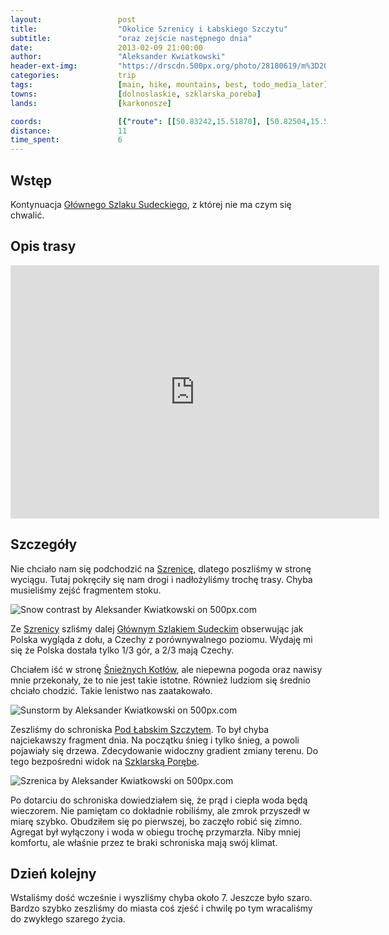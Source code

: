 ```yaml
---
layout:                 post
title:                  "Okolice Szrenicy i Łabskiego Szczytu"
subtitle:               "oraz zejście następnego dnia"
date:                   2013-02-09 21:00:00
author:                 "Aleksander Kwiatkowski"
header-ext-img:         "https://drscdn.500px.org/photo/28180619/m%3D2048/7d23bd05da156b9a4603497d2a63c918"
categories:             trip
tags:                   [main, hike, mountains, best, todo_media_later]
towns:                  [dolnoslaskie, szklarska_poreba]
lands:                  [karkonosze]

coords:                 [{"route": [[50.83242,15.51870], [50.82504,15.50712], [50.81870,15.51763], [50.79500,15.51463], [50.78746,15.51342], [50.77926,15.53531], [50.78805,15.53686], [50.79174,15.52587], [50.81040,15.53145], [50.81683,15.52621], [50.82334,15.52729]], "type": "hike"}]
distance:               11
time_spent:             6
---
```


[wiki-gss]:                     https://pl.wikipedia.org/wiki/G%C5%82%C3%B3wny_Szlak_Sudecki
[wiki-szrenica]:                https://pl.wikipedia.org/wiki/Szrenica
[wiki-kotly]:                   https://pl.wikipedia.org/wiki/%C5%9Anie%C5%BCne_Kot%C5%82y
[wiki-pod-labskim]:             https://pl.wikipedia.org/wiki/Schronisko_PTTK_%E2%80%9EPod_%C5%81abskim_Szczytem%E2%80%9D
[wiki-szklarska]:               https://pl.wikipedia.org/wiki/Szklarska_Por%C4%99ba

Wstęp
-----

Kontynuacja [Głównego Szlaku Sudeckiego][wiki-gss], z której nie ma czym się chwalić.

Opis trasy
----------

<iframe height='405' width='590' frameborder='0' allowtransparency='true' scrolling='no' src='https://www.strava.com/activities/333310185/embed/67bd1cb59abbfc530bf8bc877d2c4ca46388e1aa'></iframe>

Szczegóły
---------

Nie chciało nam się podchodzić na [Szrenicę][wiki-szrenica], dlatego poszliśmy w stronę wyciągu. Tutaj pokręciły się nam
drogi i nadłożyliśmy trochę trasy. Chyba musieliśmy zejść fragmentem stoku.

<div class='pixels-photo'>
  <p>
    <img src='https://drscdn.500px.org/photo/28174911/m%3D900/fe9e2d7d07b0e37c7396343fe0796975' alt='Snow contrast by Aleksander Kwiatkowski on 500px.com'>
  </p>
  <a href='https://500px.com/photo/28174911/snow-contrast-by-aleksander-kwiatkowski' alt='Snow contrast by Aleksander Kwiatkowski on 500px.com'></a>
</div>
<script type='text/javascript' src='https://500px.com/embed.js'></script>

Ze [Szrenicy][wiki-szrenica] szliśmy dalej [Głównym Szlakiem Sudeckim][wiki-gss] obserwując jak Polska
wygląda z dołu, a Czechy z porównywalnego poziomu. Wydaję mi się że Polska dostała tylko 1/3 gór, a 2/3
mają Czechy.

Chciałem iść w stronę [Śnieżnych Kotłów][wiki-kotly], ale niepewna pogoda oraz nawisy
mnie przekonały, że to nie jest takie istotne. Również ludziom się średnio chciało chodzić. Takie
lenistwo nas zaatakowało.

<div class='pixels-photo'>
  <p>
    <img src='https://drscdn.500px.org/photo/28181081/m%3D900/aa22ca6a3c3d8a15514616758bf1acc8' alt='Sunstorm by Aleksander Kwiatkowski on 500px.com'>
  </p>
  <a href='https://500px.com/photo/28181081/sunstorm-by-aleksander-kwiatkowski' alt='Sunstorm by Aleksander Kwiatkowski on 500px.com'></a>
</div>
<script type='text/javascript' src='https://500px.com/embed.js'></script>

Zeszliśmy do schroniska [Pod Łabskim Szczytem][wiki-pod-labskim]. To był chyba najciekawszy fragment
dnia. Na początku śnieg i tylko śnieg, a powoli pojawiały się drzewa. Zdecydowanie widoczny gradient
zmiany terenu. Do tego bezpośredni widok na [Szklarską Porębe][wiki-szklarska].

<div class='pixels-photo'>
  <p>
    <img src='https://drscdn.500px.org/photo/28181651/m%3D900/f30c53c2595ef6783b15a5dff6d1460f' alt='Szrenica by Aleksander Kwiatkowski on 500px.com'>
  </p>
  <a href='https://500px.com/photo/28181651/szrenica-by-aleksander-kwiatkowski' alt='Szrenica by Aleksander Kwiatkowski on 500px.com'></a>
</div>
<script type='text/javascript' src='https://500px.com/embed.js'></script>

Po dotarciu do schroniska dowiedziałem się, że prąd i ciepła woda będą wieczorem.
Nie pamiętam co dokładnie robiliśmy, ale zmrok przyszedł w miarę szybko. Obudziłem się po pierwszej, bo zaczęło
robić się zimno. Agregat był wyłączony i woda w obiegu trochę przymarzła. Niby mniej komfortu,
ale właśnie przez te braki schroniska mają swój klimat.

Dzień kolejny
-------------

Wstaliśmy dość wcześnie i wyszliśmy chyba około 7. Jeszcze było szaro. Bardzo szybko zeszliśmy do miasta
coś zjeść i chwilę po tym wracaliśmy do zwykłego szarego życia.
